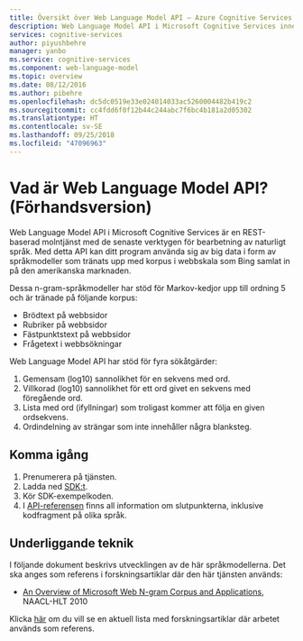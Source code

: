 ```yaml
---
title: Översikt över Web Language Model API – Azure Cognitive Services | Microsoft Docs
description: Web Language Model API i Microsoft Cognitive Services innehåller de senaste verktygen för bearbetning av naturligt språk.
services: cognitive-services
author: piyushbehre
manager: yanbo
ms.service: cognitive-services
ms.component: web-language-model
ms.topic: overview
ms.date: 08/12/2016
ms.author: pibehre
ms.openlocfilehash: dc5dc0519e33e024014033ac5260004482b419c2
ms.sourcegitcommit: cc4fdd6f0f12b44c244abc7f6bc4b181a2d05302
ms.translationtype: HT
ms.contentlocale: sv-SE
ms.lasthandoff: 09/25/2018
ms.locfileid: "47096963"
---
```

# <a name="what-is-the-web-language-model-api-preview"></a>Vad är Web Language Model API? (Förhandsversion)

Web Language Model API i Microsoft Cognitive Services är en REST-baserad molntjänst med de senaste verktygen för bearbetning av naturligt språk. Med detta API kan ditt program använda sig av big data i form av språkmodeller som tränats upp med korpus i webbskala som Bing samlat in på den amerikanska marknaden.

Dessa n-gram-språkmodeller har stöd för Markov-kedjor upp till ordning 5 och är tränade på följande korpus:

- Brödtext på webbsidor
- Rubriker på webbsidor
- Fästpunktstext på webbsidor
- Frågetext i webbsökningar

Web Language Model API har stöd för fyra sökåtgärder:

1. Gemensam (log10) sannolikhet för en sekvens med ord.
2. Villkorad (log10) sannolikhet för ett ord givet en sekvens med föregående ord.
3. Lista med ord (ifyllningar) som troligast kommer att följa en given ordsekvens.
4. Ordindelning av strängar som inte innehåller några blanksteg.

## <a name="getting-started"></a>Komma igång

1. Prenumerera på tjänsten.
2. Ladda ned [SDK:t](https://www.github.com/microsoft/cognitive-weblm-windows).
3. Kör SDK-exempelkoden.
4. I [API-referensen](https://westus.dev.cognitive.microsoft.com/docs/services/55de9ca4e597ed1fd4e2f104) finns all information om slutpunkterna, inklusive kodfragment på olika språk.

## <a name="underlying-technology"></a>Underliggande teknik

I följande dokument beskrivs utvecklingen av de här språkmodellerna. Det ska anges som referens i forskningsartiklar där den här tjänsten används:

- [An Overview of Microsoft Web N-gram Corpus and Applications](http://research.microsoft.com/apps/pubs/default.aspx?id=130762), NAACL-HLT 2010

Klicka [här](https://academic.microsoft.com/#/search?iq=And%28Ty%3D'0'%2CRId%3D2145833060%29&q=papers%20citing%20an%20overview%20of%20microsoft%20web%20n%20gram%20corpus%20and%20applications&filters=&from=0&sort=0) om du vill se en aktuell lista med forskningsartiklar där arbetet används som referens.
